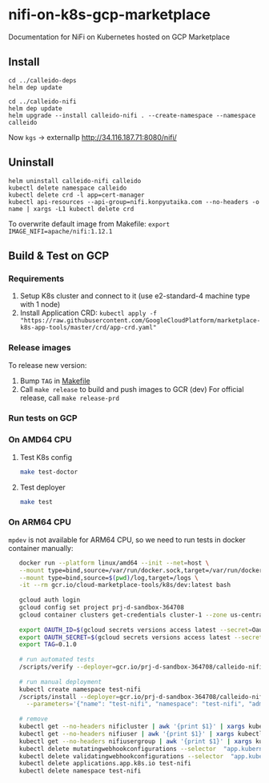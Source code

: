 # nifi-on-k8s-gcp-marketplace
Documentation for NiFi on Kubernetes hosted on GCP Marketplace


## Install
```shell
cd ../calleido-deps
helm dep update

cd ../calleido-nifi
helm dep update
helm upgrade --install calleido-nifi . --create-namespace --namespace calleido
```

Now `kgs` -> externalIp
http://34.116.187.71:8080/nifi/

## Uninstall

```shell
helm uninstall calleido-nifi calleido
kubectl delete namespace calleido
kubectl delete crd -l app=cert-manager
kubectl api-resources --api-group=nifi.konpyutaika.com --no-headers -o name | xargs -L1 kubectl delete crd
```
To overwrite default image from Makefile: `export IMAGE_NIFI=apache/nifi:1.12.1`

## Build & Test on GCP

### Requirements
1. Setup K8s cluster and connect to it (use e2-standard-4 machine type with 1 node)
2. Install Application CRD: `kubectl apply -f "https://raw.githubusercontent.com/GoogleCloudPlatform/marketplace-k8s-app-tools/master/crd/app-crd.yaml"`

### Release images

To release new version:
1. Bump `TAG` in [Makefile](Makefile)
2. Call `make release` to build and push images to GCR (dev)
   For official release, call `make release-prd`

### Run tests on GCP

### On AMD64 CPU
1. Test K8s config
    ```bash
    make test-doctor
    ```
2. Test deployer
    ```bash
    make test
    ```

### On ARM64 CPU
`mpdev` is not available for ARM64 CPU, so we need to run tests in docker container manually:
```bash
   docker run --platform linux/amd64 --init --net=host \
   --mount type=bind,source=/var/run/docker.sock,target=/var/run/docker.sock,readonly \
   --mount type=bind,source=$(pwd)/log,target=/logs \
   -it --rm gcr.io/cloud-marketplace-tools/k8s/dev:latest bash
   
   gcloud auth login
   gcloud config set project prj-d-sandbox-364708
   gcloud container clusters get-credentials cluster-1 --zone us-central1-c --project prj-d-sandbox-364708
   
   export OAUTH_ID=$(gcloud secrets versions access latest --secret=OauthClientID)
   export OAUTH_SECRET=$(gcloud secrets versions access latest --secret=OauthSecret)
   export TAG=0.1.0
   
   # run automated tests
   /scripts/verify --deployer=gcr.io/prj-d-sandbox-364708/calleido-nifi/deployer:${TAG}
   
   # run manual deployment
   kubectl create namespace test-nifi
   /scripts/install --deployer=gcr.io/prj-d-sandbox-364708/calleido-nifi/deployer:${TAG} \
     --parameters='{"name": "test-nifi", "namespace": "test-nifi", "admin.identity": "jakub@cogniflare.io", "oidc.clientId": "$OAUTH_ID", "oidc.secret": "$OAUTH_SECRET", "ingress.staticIpAddressName": "nifikop", "dnsName": "test.nifikop.calleido.io"}'
   
   # remove
   kubectl get --no-headers nificluster | awk '{print $1}' | xargs kubectl patch nificluster -p '{"metadata" : {"finalizers" : null }}' --type=merge
   kubectl get --no-headers nifiuser | awk '{print $1}' | xargs kubectl patch nifiuser -p '{"metadata" : {"finalizers" : null }}' --type=merge
   kubectl get --no-headers nifiusergroup | awk '{print $1}' | xargs kubectl patch nifiusergroup -p '{"metadata" : {"finalizers" : null }}' --type=merge
   kubectl delete mutatingwebhookconfigurations --selector  "app.kubernetes.io/name=webhook"
   kubectl delete validatingwebhookconfigurations --selector  "app.kubernetes.io/name=webhook"
   kubectl delete applications.app.k8s.io test-nifi
   kubectl delete namespace test-nifi
```

